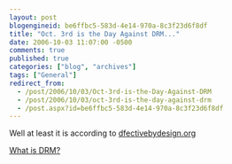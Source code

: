```yaml
---
layout: post
blogengineid: be6ffbc5-583d-4e14-970a-8c3f23d6f8df
title: "Oct. 3rd is the Day Against DRM..."
date: 2006-10-03 11:07:00 -0500
comments: true
published: true
categories: ["blog", "archives"]
tags: ["General"]
redirect_from: 
  - /post/2006/10/03/Oct-3rd-is-the-Day-Against-DRM
  - /post/2006/10/03/oct-3rd-is-the-day-against-drm
  - /post.aspx?id=be6ffbc5-583d-4e14-970a-8c3f23d6f8df
---
```

<!-- more -->

Well at least it is according to <A href="http://defectivebydesign.org/en/blog/ten_things_for_oct3">dfectivebydesign.org</A>

<A href="http://defectivebydesign.org/en/what_is_drm_digital_restrictions_management">What is DRM?</A>
